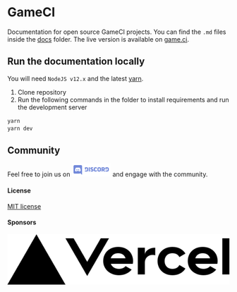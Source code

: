 # GameCI

Documentation for open source GameCI projects. You can find the `.md` files inside the [docs](./docs) folder.
The live version is available on [game.ci](https://unity-ci.com/docs).

## Run the documentation locally

You will need `NodeJS v12.x` and the latest
[yarn](https://classic.yarnpkg.com/en/docs/install/).

1. Clone repository
2. Run the following commands in the folder to install requirements and run the development server

```bash
yarn
yarn dev
```

## Community

Feel free to join us on
<a href="http://unity-ci.com/discord"><img height="30" src="media/Discord-Logo.svg" alt="Discord" /></a>
and engage with the community.

#### License

[MIT license](./LICENSE)

#### Sponsors

[![Vercel](./images/vercel-brand-logo.svg)](https://vercel.com?utm_source=game-ci)
